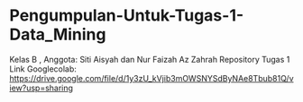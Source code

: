 # Pengumpulan-Untuk-Tugas-1-Data_Mining
Kelas B , Anggota: Siti Aisyah dan Nur Faizah Az Zahrah
Repository Tugas 1 
Link Googlecolab: 
https://drive.google.com/file/d/1y3zU_kVjib3mOWSNYSdByNAe8Tbub81Q/view?usp=sharing
